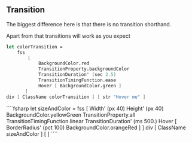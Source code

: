 ## Transition

The biggest difference here is that there is no transition shorthand.

Apart from that transitions will work as you expect

```fsharp
let colorTransition =
    fss
        [
            BackgroundColor.red
            TransitionProperty.backgroundColor
            TransitionDuration' (sec 2.5)
            TransitionTimingFunction.ease
            Hover [ BackgroundColor.green ]
       ]
div [ ClassName colorTransition ] [ str "Hover me" ]
```
</example>
````fsharp
let sizeAndColor =
    fss
        [
            Width' (px 40)
            Height' (px 40)
            BackgroundColor.yellowGreen
            TransitionProperty.all
            TransitionTimingFunction.linear
            TransitionDuration' (ms 500.)
            Hover
                [
                    BorderRadius' (pct 100)
                    BackgroundColor.orangeRed
                ]
        ]
div [ ClassName sizeAndColor ] [ ]
````
</example>

